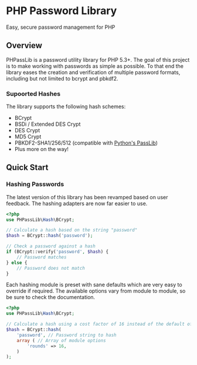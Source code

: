 PHP Password Library
====================

Easy, secure password management for PHP

Overview
--------

PHPassLib is a password utility library for PHP 5.3+. The goal of this project
is to make working with passwords as simple as possible. To that end the
library eases the creation and verification of multiple password formats,
including but not limited to bcrypt and pbkdf2.

### Supoorted Hashes ###

The library supports the following hash schemes:

 - BCrypt
 - BSDi / Extended DES Crypt
 - DES Crypt
 - MD5 Crypt
 - PBKDF2-SHA1/256/512 (compatible with [Python's PassLib](http://packages.python.org/passlib/))
 - Plus more on the way!

Quick Start
-----------

### Hashing Passwords ###

The latest version of this library has been revamped based on user feedback.
The hashing adapters are now far easier to use.

```php
<?php
use PHPassLib\Hash\BCrypt;

// Calculate a hash based on the string "password"
$hash = BCrypt::hash('password');

// Check a password against a hash
if (BCrypt::verify('password', $hash) {
    // Password matches
} else {
    // Password does not match
}
```

Each hashing module is preset with sane defaults which are very easy to
override if required. The available options vary from module to module, so be
sure to check the documentation.

```php
<?php
use PHPassLib\Hash\BCrypt;

// Calculate a hash using a cost factor of 16 instead of the default of 12
$hash = BCrypt::hash(
    'password', // Password string to hash
    array ( // Array of module options
        'rounds' => 16,
    )
);
```
